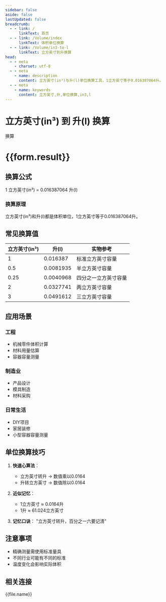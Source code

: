 ```yaml
---
sidebar: false
aside: false
lastUpdated: false
breadcrumb:
  - - link: /
      linkText: 首页
  - - link: /Volume/index
      linkText: 体积单位换算
  - - link: /Volume/in3-to-l
      linkText: 立方英寸到升换算
head:
  - - meta
    - charset: utf-8
  - - meta
    - name: description
      content: 立方英寸(in³)与升(l)单位换算工具，1立方英寸等于0.016387064升。
  - - meta
    - name: keywords
      content: 立方英寸,升,单位换算,in3,l
---
```


# 立方英寸(in³) 到 升(l) 换算

<script setup>
import { onMounted, reactive, inject ,ref  } from 'vue'
import { NButton,NForm ,NFormItem,NInput,NInputNumber,NSelect,NCard,useMessage ,NGrid ,NGi } from 'naive-ui'
import { defineClientComponent } from 'vitepress'
import { Volume } from '../../files';

const convert = inject('convert')
const formRef = ref(null);
const rules = {
  number:{
    required: true,
    type: 'number',
    trigger: "blur"
  }
}
const form = reactive({
  number:null,
  result:'',
  title:'立方英寸(in³)到升(l)换算'
})

const convertHandler = (e) => {
  e.preventDefault();
  formRef.value?.validate((errors)=>{
    if (!errors) {
      form.result = `${form.number} in³ = ${convert(form.number).from('in3').to('l')} l`
    }
  })
}
</script>

<n-form size="large" :model="form" ref='formRef' :rules="rules">
  <n-form-item label="数值" path="number">
    <n-input-number size="large" style="width:100%" :min="0" v-model:value="form.number" placeholder="请输入立方英寸数值" />
  </n-form-item>
  <n-form-item>
    <n-button type="info" style="width:100%" @click="convertHandler">换算</n-button>
  </n-form-item>
</n-form>
<n-card embedded :bordered="false" hoverable>
  <div style="text-align:center极值">
    <h1>{{form.result}}</h1>
  </div>
</n-card>

## 换算公式
1 立方英寸(in³) = 0.016387064 升(l)

### 换算原理
立方英寸(in³)和升(l)都是体积单位，1立方英寸等于0.016387064升。

## 常见换算值
| 立方英寸(in³) | 升(l)      | 实物参考                 |
|--------------|-----------|--------------------------|
| 1            | 0.016387  | 标准立方英寸容量          |
| 0.5          | 0.0081935 | 半立方英寸容量            |
| 0.25         | 0.0040968 | 四分之一立方英寸容量      |
| 2            | 0.0327741 | 两立方英寸容量            |
| 3            | 0.0491612 | 三立方英寸容量            |

## 应用场景
### 工程
- 机械零件体积计算
- 材料用量估算
- 容器容量测量

### 制造业
- 产品设计
- 模具制造
- 材料采购

### 日常生活
- DIY项目
- 家居装修
- 小型容器容量测量

## 单位换算技巧
1. **快速心算法**：
   - 立方英寸转升 → 数值乘以0.0164
   - 升转立方英寸 → 数值除以0.0164

2. **近似记忆**：
   - 1立方英寸 ≈ 0.0164升
   - 1升 ≈ 61.024立方英寸

3. **记忆口诀**：
   "立方英寸转升，百分之一六要记清"

## 注意事项
- 精确测量需使用标准量具
- 不同行业可能有不同的标准
- 温度变化会影响实际体积

## 相关连接
<n-grid x-gap="12" :cols="2">
  <n-gi v-for="(file, index) in Volume" :key="index">
    <n-button
      text
      tag="a"
      :href="file.path"
      type="info"
    >
      {{file.name}}
    </n-button>
  </n-gi>
</n-grid>